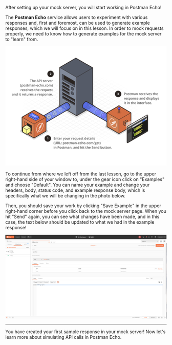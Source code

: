 <!--title={Generating Examples}-->

After setting up your mock server, you will start working in Postman Echo!

The **Postman Echo** service allows users to experiment with various responses and, first and foremost, can be used to generate example responses, which we will focus on in this lesson. In order to mock requests properly, we need to know how to generate examples for the mock server to "learn" from. 

![using-echo-1](using-echo-1.png)

To continue from where we left off from the last lesson, go to the upper right-hand side of your window to, under the gear icon click on "Examples" and choose "Default". You can name your example and change your headers, body, status code, and example response body, which is specifically what we will be changing in the photo below.

Then, you should save your work by clicking "Save Example" in the upper right-hand corner before you click back to the mock server page. When you hit "Send" again, you can see what changes have been made, and in this case, the text below should be updated to what we had in the example response!

![generating-examples-1](generating-examples-1.png)

---

You have created your first sample response in your mock server! Now let's learn more about simulating API calls in Postman Echo.